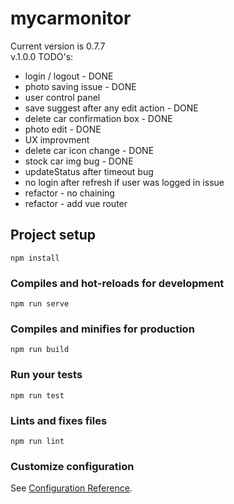 # mycarmonitor

Current version is 0.7.7 <br>
v.1.0.0 TODO's:
- login / logout - DONE
- photo saving issue - DONE
- user control panel
- save suggest after any edit action - DONE
- delete car confirmation box - DONE
- photo edit - DONE
- UX improvment
- delete car icon change - DONE
- stock car img bug - DONE
- updateStatus after timeout bug
- no login after refresh if user was logged in issue
- refactor - no chaining
- refactor - add vue router

## Project setup
```
npm install
```

### Compiles and hot-reloads for development
```
npm run serve
```

### Compiles and minifies for production
```
npm run build
```

### Run your tests
```
npm run test
```

### Lints and fixes files
```
npm run lint
```

### Customize configuration
See [Configuration Reference](https://cli.vuejs.org/config/).
